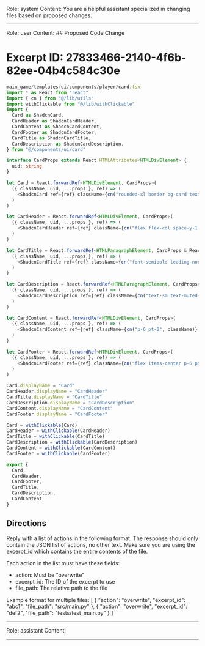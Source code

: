 Role: system
Content: You are a helpful assistant specialized in changing files based on proposed changes.
__________________
Role: user
Content: ## Proposed Code Change
# Excerpt ID: 27833466-2140-4f6b-82ee-04b4c584c30e
```typescript
main_game/templates/ui/components/player/card.tsx
import * as React from "react"
import { cn } from "@/lib/utils"
import withClickable from "@/lib/withClickable"
import {
  Card as ShadcnCard,
  CardHeader as ShadcnCardHeader,
  CardContent as ShadcnCardContent,
  CardFooter as ShadcnCardFooter,
  CardTitle as ShadcnCardTitle,
  CardDescription as ShadcnCardDescription,
} from "@/components/ui/card"

interface CardProps extends React.HTMLAttributes<HTMLDivElement> {
  uid: string
}

let Card = React.forwardRef<HTMLDivElement, CardProps>(
  ({ className, uid, ...props }, ref) => (
    <ShadcnCard ref={ref} className={cn("rounded-xl border bg-card text-card-foreground shadow", className)} {...props} />
  )
)

let CardHeader = React.forwardRef<HTMLDivElement, CardProps>(
  ({ className, uid, ...props }, ref) => (
    <ShadcnCardHeader ref={ref} className={cn("flex flex-col space-y-1.5 p-6", className)} {...props} />
  )
)

let CardTitle = React.forwardRef<HTMLParagraphElement, CardProps & React.HTMLAttributes<HTMLHeadingElement>>(
  ({ className, uid, ...props }, ref) => (
    <ShadcnCardTitle ref={ref} className={cn("font-semibold leading-none tracking-tight", className)} {...props} />
  )
)

let CardDescription = React.forwardRef<HTMLParagraphElement, CardProps>(
  ({ className, uid, ...props }, ref) => (
    <ShadcnCardDescription ref={ref} className={cn("text-sm text-muted-foreground", className)} {...props} />
  )
)

let CardContent = React.forwardRef<HTMLDivElement, CardProps>(
  ({ className, uid, ...props }, ref) => (
    <ShadcnCardContent ref={ref} className={cn("p-6 pt-0", className)} {...props} />
  )
)

let CardFooter = React.forwardRef<HTMLDivElement, CardProps>(
  ({ className, uid, ...props }, ref) => (
    <ShadcnCardFooter ref={ref} className={cn("flex items-center p-6 pt-0", className)} {...props} />
  )
)

Card.displayName = "Card"
CardHeader.displayName = "CardHeader"
CardTitle.displayName = "CardTitle"
CardDescription.displayName = "CardDescription"
CardContent.displayName = "CardContent"
CardFooter.displayName = "CardFooter"

Card = withClickable(Card)
CardHeader = withClickable(CardHeader)
CardTitle = withClickable(CardTitle)
CardDescription = withClickable(CardDescription)
CardContent = withClickable(CardContent)
CardFooter = withClickable(CardFooter)

export {
  Card,
  CardHeader,
  CardFooter,
  CardTitle,
  CardDescription,
  CardContent
}
```

## Directions
Reply with a list of actions in the following format. The response should only contain the JSON list of actions, no other text.
Make sure you are using the excerpt_id which contains the entire contents of the file.

Each action in the list must have these fields:
- action: Must be "overwrite"
- excerpt_id: The ID of the excerpt to use
- file_path: The relative path to the file

Example format for multiple files:
[
    {
        "action": "overwrite",
        "excerpt_id": "abc1",
        "file_path": "src/main.py"
    },
    {
        "action": "overwrite",
        "excerpt_id": "def2",
        "file_path": "tests/test_main.py"
    }
]
__________________
Role: assistant
Content: 
__________________
